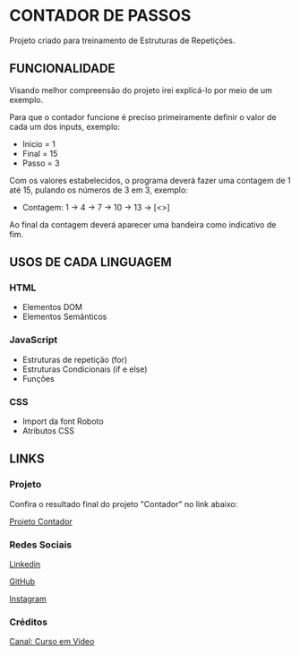 # **CONTADOR DE PASSOS**

Projeto criado para treinamento de Estruturas de Repetições.

## **FUNCIONALIDADE**

Visando melhor compreensão do projeto irei explicá-lo por meio de um exemplo.

Para que o contador funcione é preciso primeiramente definir o valor de cada um dos inputs, exemplo:

- Inicio = 1
- Final = 15
- Passo = 3

Com os valores estabelecidos, o programa deverá fazer uma contagem de 1 até 15, pulando os números de 3 em 3, exemplo:

- Contagem: 1 -> 4 -> 7 -> 10 -> 13 -> [<>]

Ao final da contagem deverá aparecer uma bandeira como indicativo de fim.

## **USOS DE CADA LINGUAGEM**

### HTML

- Elementos DOM
- Elementos Semânticos

### JavaScript

- Estruturas de repetição (for)
- Estruturas Condicionais (if e else)
- Funções

### CSS

- Import da font Roboto
- Atributos CSS

## **LINKS**

### **Projeto**

Confira o resultado final do projeto "Contador" no link abaixo:

[Projeto Contador](https://github.com/LayzaDev/Contador_de_passos.git)

### **Redes Sociais**

[Linkedin](https://www.linkedin.com/in/layza-nauane-dev12/)

[GitHub](https://github.com/LayzaDev)

[Instagram](https://www.instagram.com/layza.nauane/)

### **Créditos**

[Canal: Curso em Vídeo](https://www.youtube.com/c/CursoemV%C3%ADdeo)
